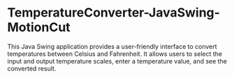 # TemperatureConverter-JavaSwing-MotionCut
This Java Swing application provides a user-friendly interface to convert temperatures between Celsius and Fahrenheit. It allows users to select the input and output temperature scales, enter a temperature value, and see the converted result.
